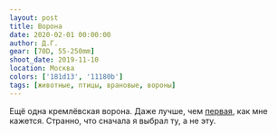 ```yaml
---
layout: post
title: Ворона
date: 2020-02-01 00:00:00
author: Д.Г.
gear: [70D, 55-250mm]
shoot_date: 2019-11-10
location: Москва
colors: ['181d13', '11180b']
tags: [животные, птицы, врановые, вороны]
---
```

Ещё одна кремлёвская ворона. Даже лучше, чем [первая](https://www.dxfoto.ru/2019/11/15.html), как мне кажется. Странно, что сначала я выбрал ту, а не эту.

